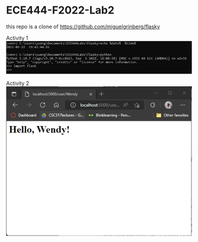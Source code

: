 # ECE444-F2022-Lab2

this repo is a clone of https://github.com/miguelgrinberg/flasky 

Activity 1\
![](images/Activity1.png)

Activity 2\
![](images/Activity2.png)
